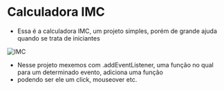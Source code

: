 # Calculadora IMC
- Essa é a calculadora IMC, um projeto simples, porém de grande ajuda quando se trata de iniciantes

![IMC](https://user-images.githubusercontent.com/83795938/140806575-e0bb5dc1-bbac-4efe-a910-07138c2670dc.png)

- Nesse projeto mexemos com .addEventListener, uma função no qual para um determinado evento, adiciona uma função
- podendo ser ele um click, mouseover etc.

